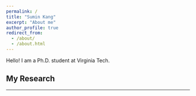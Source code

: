 ```yaml
---
permalink: /
title: "Sumin Kang"
excerpt: "About me"
author_profile: true
redirect_from: 
  - /about/
  - /about.html
---
```


Hello! I am a Ph.D. student at Virginia Tech.

## My Research
---